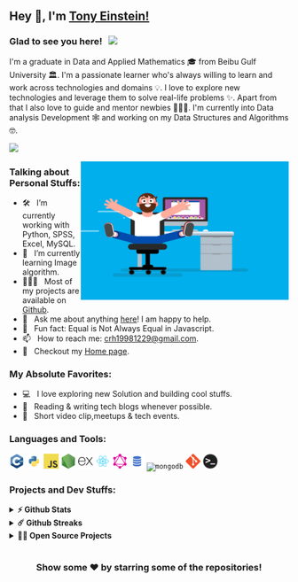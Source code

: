 ## Hey 👋, I'm [Tony Einstein!](https://github.com/TonyEinstein/)



### Glad to see you here! &nbsp; ![](https://visitor-badge.glitch.me/badge?page_id=TonyEinstein.TonyEinstein&style=flat-square&color=0088cc)

I'm a graduate in Data and Applied Mathematics 🎓 from Beibu Gulf University 🏛. I'm a passionate learner who's always willing to learn and work across technologies and domains 💡. I love to explore new technologies and leverage them to solve real-life problems ✨. Apart from that I also love to guide and mentor newbies 👨🏻‍💻. I'm currently into Data analysis Development 🕸️ and working on my Data Structures and Algorithms 🤓.


[![](https://gitwar.herokuapp.com/badge?username=TonyEinstein&label=Gitwar%20Profile%20Score&style=for-the-badge&color=0088cc)](https://gitwar.herokuapp.com/)

<img align="right" height="250" width="375" alt="" src="https://raw.githubusercontent.com/TonyEinstein/TonyEinstein/master/gifs/coder.gif" />

### Talking about Personal Stuffs:

- 🛠 &nbsp; I’m currently working with Python, SPSS, Excel, MySQL.
- 🚀 &nbsp; I’m currently learning Image algorithm.
- 👨🏻‍💻 &nbsp; Most of my projects are available on [Github](https://github.com/TonyEinstein?tab=repositories).
- 💬 &nbsp; Ask me about anything [here](https://github.com/TonyEinstein/TonyEinstein/issues)! I am happy to help.
- 👾 &nbsp; Fun fact: Equal is Not Always Equal in Javascript.
- 📫 &nbsp; How to reach me: crh19981229@gmail.com.
- 📝 &nbsp; Checkout my [Home page](https://github.com/TonyEinstein).

### My Absolute Favorites:

- 💻 &nbsp; I love exploring new Solution and building cool stuffs.
- 📰 &nbsp; Reading & writing tech blogs whenever possible.
- 🍕 &nbsp; Short video clip,meetups & tech events.

### Languages and Tools:

<code><img height="27" src="https://raw.githubusercontent.com/github/explore/80688e429a7d4ef2fca1e82350fe8e3517d3494d/topics/cpp/cpp.png" alt="cpp"></code>
<code><img height="27" src="https://raw.githubusercontent.com/github/explore/80688e429a7d4ef2fca1e82350fe8e3517d3494d/topics/python/python.png" alt="python"></code>
<code><img height="27" src="https://raw.githubusercontent.com/github/explore/80688e429a7d4ef2fca1e82350fe8e3517d3494d/topics/javascript/javascript.png" alt="javascript"></code>
<code><img height="27" src="https://raw.githubusercontent.com/github/explore/80688e429a7d4ef2fca1e82350fe8e3517d3494d/topics/nodejs/nodejs.png" alt="nodejs"></code>
<code><img height="27" src="https://raw.githubusercontent.com/devicons/devicon/master/icons/express/express-original.svg" alt="expressjs"></code>
<code><img height="27" src="https://raw.githubusercontent.com/github/explore/80688e429a7d4ef2fca1e82350fe8e3517d3494d/topics/react/react.png" alt="react"></code>
<code><img height="27" src="https://raw.githubusercontent.com/github/explore/80688e429a7d4ef2fca1e82350fe8e3517d3494d/topics/graphql/graphql.png" alt="graphql"></code>
<code><img height="27" src="https://raw.githubusercontent.com/github/explore/80688e429a7d4ef2fca1e82350fe8e3517d3494d/topics/sql/sql.png" alt="sql"></code>
<code><img height="27" src="https://encrypted-tbn0.gstatic.com/images?q=tbn%3AANd9GcSTTzPAw-55ssm1Im594xYZ9eRQu2JylrkYLg&usqp=CAU" alt="mongodb"></code>
<code><img height="27" src="https://raw.githubusercontent.com/devicons/devicon/master/icons/git/git-original.svg" alt="git"></code>
<code><img height="27" src="https://raw.githubusercontent.com/github/explore/80688e429a7d4ef2fca1e82350fe8e3517d3494d/topics/terminal/terminal.png" alt="terminal"></code>

<!--
<code><img height="25" src="https://raw.githubusercontent.com/github/explore/80688e429a7d4ef2fca1e82350fe8e3517d3494d/topics/sass/sass.png" alt="sass"></code>
-->

### Projects and Dev Stuffs:

<details>	
  <summary><b>⚡ Github Stats</b></summary>

  <br />
  <img height="180em" src="https://github-readme-stats.vercel.app/api?username=TonyEinstein&show_icons=true&hide_border=true&&count_private=true&include_all_commits=true" />
  <img height="180em" src="https://github-readme-stats.vercel.app/api/top-langs/?username=TonyEinstein&exclude_repo=KNN-Image-Classification&show_icons=true&hide_border=true&layout=compact&langs_count=8"/>
</details>

<details>	
  <summary><b>☄️ Github Streaks</b></summary>

  <br />
  <img height="180em" src="https://github-readme-streak-stats.herokuapp.com/?user=TonyEinstein&hide_border=true" />
</details>

<details>
  <summary><b>🧑‍🚀 Open Source Projects</b></summary>

  <br />
  <table>
    <thead align="center">
      <tr border: none;>
        <td><b>💻 Projects</b></td>
        <td><b>🌟 Stars</b></td>
        <td><b>🍴 Forks</b></td>
        <td><b>🐛 Issues</b></td>
        <td><b>🔔 Pull Requests</b></td>
        <td><b>👨‍💻 Language</b></td>
      </tr>
    </thead>
    <tbody>
      <tr>
	      <td><a href="https://github.com/TonyEinstein/Gitwar"><b>🚀 Gitwar</b></a></td>
        <td><img alt="Stars" src="https://img.shields.io/github/stars/TonyEinstein/Gitwar?style=flat-square&labelColor=343b41"/></td>
        <td><img alt="Forks" src="https://img.shields.io/github/forks/TonyEinstein/Gitwar?style=flat-square&labelColor=343b41"/></td>
        <td><img alt="Issues" src="https://img.shields.io/github/issues/TonyEinstein/Gitwar?style=flat-square"/></td>
        <td><img alt="Pull Requests" src="https://img.shields.io/github/issues-pr/TonyEinstein/Gitwar?style=flat-square"/></td>
        <td><img alt="Language" src="https://img.shields.io/github/languages/top/TonyEinstein/Gitwar?style=flat-square"/></td>
      </tr>
      <tr>
	      <td><a href="https://github.com/TonyEinstein/TradeByte"><b>💸 TradeByte</b></a></td>
        <td><img alt="Stars" src="https://img.shields.io/github/stars/TonyEinstein/TradeByte?style=flat-square&labelColor=343b41"/></td>
        <td><img alt="Forks" src="https://img.shields.io/github/forks/TonyEinstein/TradeByte?style=flat-square&labelColor=343b41"/></td>
        <td><img alt="Issues" src="https://img.shields.io/github/issues/TonyEinstein/TradeByte?style=flat-square"/></td>
        <td><img alt="Pull Requests" src="https://img.shields.io/github/issues-pr/TonyEinstein/TradeByte?style=flat-square"/></td>
        <td><img alt="Language" src="https://img.shields.io/github/languages/top/TonyEinstein/TradeByte?label=javascript&style=flat-square"/></td>
      </tr>
      <tr>
	      <td><a href="https://github.com/TonyEinstein/TheNodeCourse"><b>👨🏻‍💻 TheNodeCourse</b></a></td>
        <td><img alt="Stars" src="https://img.shields.io/github/stars/TonyEinstein/TheNodeCourse?style=flat-square&labelColor=343b41"/></td>
        <td><img alt="Forks" src="https://img.shields.io/github/forks/TonyEinstein/TheNodeCourse?style=flat-square&labelColor=343b41"/></td>
        <td><img alt="Issues" src="https://img.shields.io/github/issues/TonyEinstein/TheNodeCourse?style=flat-square"/></td>
        <td><img alt="Pull Requests" src="https://img.shields.io/github/issues-pr/TonyEinstein/TheNodeCourse?style=flat-square"/></td>
        <td><img alt="Language" src="https://img.shields.io/github/languages/top/TonyEinstein/TheNodeCourse?style=flat-square"/></td> 
      </tr>
      <tr>
	      <td><a href="https://github.com/TonyEinstein/TonyEinstein"><b>🤓 TonyEinstein</b></a></td>
        <td><img alt="Stars" src="https://img.shields.io/github/stars/TonyEinstein/TonyEinstein?style=flat-square&labelColor=343b41"/></td>
        <td><img alt="Forks" src="https://img.shields.io/github/forks/TonyEinstein/TonyEinstein?style=flat-square&labelColor=343b41"/></td>
        <td><img alt="Issues" src="https://img.shields.io/github/issues/TonyEinstein/TonyEinstein?style=flat-square"/></td>
        <td><img alt="Pull Requests" src="https://img.shields.io/github/issues-pr/TonyEinstein/TonyEinstein?style=flat-square"/></td>
        <td><img alt="Language" src="https://img.shields.io/badge/markdown-100%25-blue?style=flat-square"/></td> 
      </tr>
    </tbody>
  </table>
  <br />
</details>

#

<div align="center">

### Show some ❤️ by starring some of the repositories!

</div>
